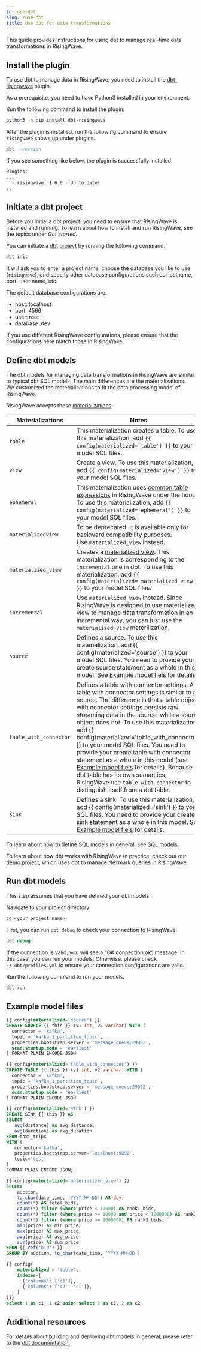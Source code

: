 ```yaml
---
id: use-dbt
slug: /use-dbt
title: Use dbt for data transformations
---
```

<head>
  <link rel="canonical" href="https://docs.risingwave.com/docs/current/use-dbt/" />
</head>

This guide provides instructions for using dbt to manage real-time data transformations in RisingWave.

## Install the plugin

To use dbt to manage data in RisingWave, you need to install the [dbt-risingwave](https://github.com/risingwavelabs/dbt-risingwave) plugin.

As a prerequisite, you need to have Python3 installed in your environment.

Run the following command to install the plugin:

```bash
python3 -m pip install dbt-risingwave
```

After the plugin is installed, run the following command to ensure `risingwave` shows up under plugins.

```sql
dbt --version
```

If you see something like below, the plugin is successfully installed:

```bash
Plugins:
...
  - risingwave: 1.6.0 - Up to date!
...
```

## Initiate a dbt project

Before you initial a dbt project, you need to ensure that RisingWave is installed and running. To learn about how to install and run RisingWave, see the topics under *Get started*.

You can initiate a [dbt project](https://docs.getdbt.com/docs/build/projects) by running the following command.

```sql
dbt init 
```

It will ask you to enter a project name, choose the database you like to use (`risingwave`), and specify other database configurations such as hostname, port, user name, etc.

The default database configurations are:

- host: localhost
- port: 4566
- user: root
- database: dev

If you use different RisingWave configurations, please ensure that the configurations here match those in RisingWave.

## Define dbt models

The dbt models for managing data transformations in RisingWave are similar to typical dbt SQL models. The main differences are the materializations. We customized the materializations to fit the data processing model of RisingWave.

RisingWave accepts these [materializations](https://docs.getdbt.com/docs/build/materializations).

|Materializations| Notes|
|----|----|
|`table` |This materialization creates a table. To use this materialization, add `{{ config(materialized='table') }}` to your model SQL files. |
|`view`|Create a view. To use this materialization, add `{{ config(materialized='view') }}` to your model SQL files. |
|`ephemeral`|This materialization uses [common table expressions](/sql/query-syntax/query-syntax-with-clause.md) in RisingWave under the hood. To use this materialization, add `{{ config(materialized='ephemeral') }}` to your model SQL files.|
|`materializedview`| To be deprecated. It is available only for backward compatibility purposes. Use `materialized_view` instead.|
|`materialized_view`| Creates a [materialized view](/sql/commands/sql-create-mv.md). This materialization is corresponding to the `incremental` one in dbt. To use this materialization, add `{{ config(materialized='materialized_view') }}` to your model SQL files.|
| `incremental`|Use `materialized_view` instead. Since RisingWave is designed to use materialized view to manage data transformation in an incremental way, you can just use the `materialized_view` materilization.|
|`source`| Defines a source. To use this materialization, add {{ config(materialized='source') }} to your model SQL files. You need to provide your create source statement as a whole in this model. See [Example model fiels](#example-model-files) for details.|
|`table_with_connector`| Defines a table with connector settings. A table with connector settings is similar to a source. The difference is that a table object with connector settings persists raw streaming data in the source, while a source object does not. To use this materialization, add {{ config(materialized='table_with_connector') }} to your model SQL files. You need to provide your create table with connector statement as a whole in this model (see [Example model fiels](#example-model-files) for details). Because dbt table has its own semantics, RisingWave use `table_with_connector` to distinguish itself from a dbt table.|
|`sink`| Defines a sink. To use this materialization, add {{ config(materialized='sink') }} to your SQL files. You need to provide your create sink statement as a whole in this model. See [Example model fiels](#example-model-files) for details.|

To learn about how to define SQL models in general, see [SQL models](https://docs.getdbt.com/docs/build/sql-models).

To learn about how dbt works with RisingWave in practice, check out our [demo project](https://github.com/risingwavelabs/dbt_rw_nexmark), which uses dbt to manage Nexmark queries in RisingWave.

## Run dbt models

This step assumes that you have defined your dbt models.

Navigate to your project directory.

```sql
cd <your project name>
```

First, you can run `dbt debug` to check your connection to RisingWave.

```sql
dbt debug
```

If the connection is valid, you will see a "OK connection ok" message. In this case, you can run your models. Otherwise, please check `~/.dbt/profiles.yml` to ensure your connection configurations are valid.

Run the following command to run your models.

```sql
dbt run
```

## Example model files

```sql title="Define a source in dbt"
{{ config(materialized='source') }}
CREATE SOURCE {{ this }} (v1 int, v2 varchar) WITH (
  connector = 'kafka',
  topic = 'kafka_1_partition_topic',
  properties.bootstrap.server = 'message_queue:29092',
  scan.startup.mode = 'earliest'
) FORMAT PLAIN ENCODE JSON
```

```sql title="Define a table with connector settings in dbt"
{{ config(materialized='table_with_connector') }}
CREATE TABLE {{ this }} (v1 int, v2 varchar) WITH (
  connector = 'kafka',
  topic = 'kafka_1_partition_topic',
  properties.bootstrap.server = 'message_queue:29092',
  scan.startup.mode = 'earliest'
) FORMAT PLAIN ENCODE JSON
```

```sql title="Define a sink in dbt"
{{ config(materialized='sink') }}
CREATE SINK {{ this }} AS
SELECT
   avg(distance) as avg_distance,
   avg(duration) as avg_duration
FROM taxi_trips
WITH (
   connector='kafka',
   properties.bootstrap.server='localhost:9092',
   topic='test'
)
FORMAT PLAIN ENCODE JSON;
```

```sql title="Define a materialized view in dbt"
{{ config(materialized='materialized_view') }}
SELECT
    auction,
    to_char(date_time, 'YYYY-MM-DD') AS day,
    count(*) AS total_bids,
    count(*) filter (where price < 10000) AS rank1_bids,
    count(*) filter (where price >= 10000 and price < 1000000) AS rank2_bids,
    count(*) filter (where price >= 1000000) AS rank3_bids,
    min(price) AS min_price,
    max(price) AS max_price,
    avg(price) AS avg_price,
    sum(price) AS sum_price
FROM {{ ref('bid') }}
GROUP BY auction, to_char(date_time, 'YYYY-MM-DD')
```

```sql title="Define a table with indexes in dbt"
{{ config(
    materialized = 'table',
    indexes=[
      {'columns': ['c1']},
      {'columns': ['c2', 'c1']},
    ]
)}}
select 1 as c1, 1 c2 union select 2 as c1, 2 as c2
```

## Additional resources

For details about building and deploying dbt models in general, please refer to the [dbt documentation](https://docs.getdbt.com/docs/introduction).

